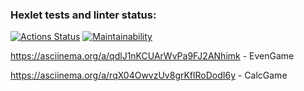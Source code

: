 ### Hexlet tests and linter status:
[![Actions Status](https://github.com/KalyghniiA/java-project-lvl1/workflows/hexlet-check/badge.svg)](https://github.com/KalyghniiA/java-project-lvl1/actions)
[![Maintainability](https://api.codeclimate.com/v1/badges/31d7cc144422eb26297b/maintainability)](https://codeclimate.com/github/KalyghniiA/java-project-lvl1/maintainability)

https://asciinema.org/a/qdlJ1nKCUArWvPa9FJ2ANhimk - EvenGame

https://asciinema.org/a/rqX04OwvzUv8grKflRoDodI6y - CalcGame